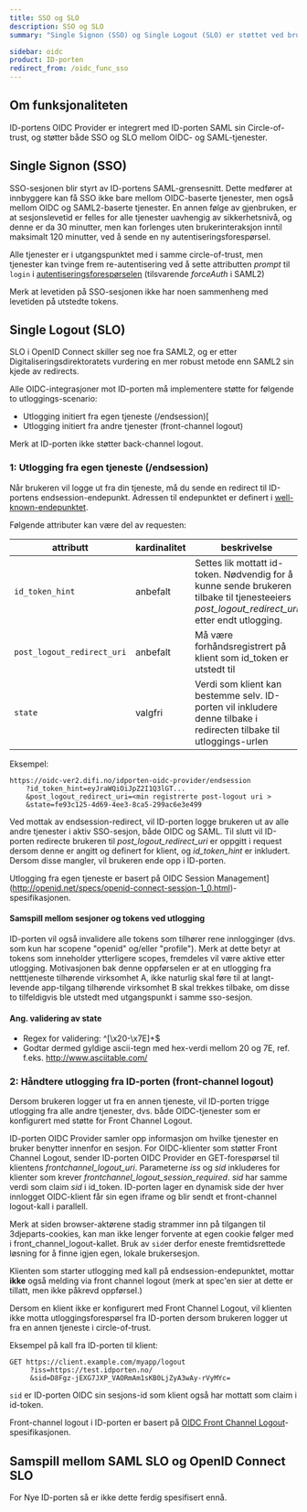```yaml
---
title: SSO og SLO
description: SSO og SLO
summary: "Single Signon (SSO) og Single Logout (SLO) er støttet ved bruk av OIDC."

sidebar: oidc
product: ID-porten
redirect_from: /oidc_func_sso
---
```


## Om funksjonaliteten

ID-portens OIDC Provider er integrert med ID-porten SAML sin Circle-of-trust, og støtter både SSO og SLO mellom OIDC- og SAML-tjenester.


## Single Signon (SSO)

SSO-sesjonen blir styrt av ID-portens SAML-grensesnitt. Dette medfører at innbyggere kan få SSO ikke bare mellom OIDC-baserte tjenester, men også mellom OIDC og SAML2-baserte tjenester. En annen følge av gjenbruken, er at sesjonslevetid er felles for alle tjenester uavhengig av sikkerhetsnivå, og denne er da 30 minutter, men kan forlenges uten brukerinteraksjon inntil maksimalt 120 minutter, ved å sende en ny autentiseringsforespørsel.

Alle tjenester er i utgangspunktet med i samme circle-of-trust, men tjenester kan tvinge frem re-autentisering ved å sette attributten *prompt* til `login` i [autentiseringsforespørselen](http://openid.net/specs/openid-connect-core-1_0.html#AuthRequest) (tilsvarende *forceAuth* i SAML2)

Merk at levetiden på SSO-sesjonen ikke har noen sammenheng med levetiden på utstedte tokens.

## Single Logout (SLO)

SLO i OpenID Connect skiller seg noe fra SAML2, og er etter Digitaliseringsdirektoratets  vurdering en mer robust metode enn SAML2 sin kjede av redirects.

Alle OIDC-integrasjoner mot ID-porten må implementere støtte for følgende to utloggings-scenario:

* Utlogging initiert fra egen tjeneste (/endsession)[
* Utlogging initiert fra andre tjenester (front-channel logout)

Merk at ID-porten ikke støtter back-channel logout.

### 1: Utlogging fra egen tjeneste (/endsession)

Når brukeren vil logge ut fra din tjeneste, må du sende en redirect til ID-portens endsession-endepunkt.  Adressen til endepunktet er definert i [well-known-endepunktet]({{site.baseurl}}/docs/idporten/oidc/oidc_func_wellknown).  

Følgende attributer kan være del av requesten:

|attributt|kardinalitet | beskrivelse|
|---|---|---|
|```id_token_hint``` | anbefalt | Settes lik mottatt id-token.  Nødvendig for å kunne sende brukeren tilbake til tjenesteeiers *post_logout_redirect_uri* etter endt utlogging.|
|```post_logout_redirect_uri```| anbefalt | Må være forhåndsregistrert på klient som id_token er utstedt til |
|```state``` | valgfri | Verdi som klient kan bestemme selv.  ID-porten vil inkludere denne tilbake i redirecten tilbake til utloggings-urlen |


Eksempel:
```
https://oidc-ver2.difi.no/idporten-oidc-provider/endsession
	?id_token_hint=eyJraWQiOiJpZ2I1Q3lGT...
	&post_logout_redirect_uri=<min registrerte post-logout uri >
	&state=fe93c125-4d69-4ee3-8ca5-299ac6e3e499
```

Ved mottak av endsession-redirect, vil ID-porten logge brukeren ut av alle andre tjenester i aktiv SSO-sesjon, både OIDC og SAML. Til slutt vil ID-porten redirecte brukeren til *post_logout_redirect_uri* er oppgitt i request dersom denne er angitt og definert for klient, og *id_token_hint* er inkludert.  Dersom disse mangler, vil brukeren ende opp i ID-porten.

Utlogging fra egen tjeneste er basert på OIDC Session Management](http://openid.net/specs/openid-connect-session-1_0.html)-spesifikasjonen.

#### Samspill mellom sesjoner og tokens ved utlogging

ID-porten vil også invalidere alle tokens som tilhører rene innlogginger (dvs. som kun har scopene "openid" og/eller "profile"). Merk at dette betyr at tokens som inneholder ytterligere scopes, fremdeles vil være aktive etter utlogging.  Motivasjonen bak denne oppførselen er at en utlogging fra netttjeneste tilhørende virksomhet A, ikke naturlig skal føre til at langt-levende app-tilgang tilhørende virksomhet B skal trekkes tilbake, om disse to tilfeldigvis ble utstedt med utgangspunkt i samme sso-sesjon.


#### Ang. validering av state

* Regex for validering: ^[\x20-\x7E]+$
* Godtar dermed gyldige ascii-tegn med hex-verdi mellom 20 og 7E, ref. f.eks. http://www.asciitable.com/



### 2: Håndtere utlogging fra ID-porten (front-channel logout)

Dersom brukeren logger ut fra en annen tjeneste, vil ID-porten trigge utlogging fra alle andre tjenester, dvs. både OIDC-tjenester som er konfigurert med støtte for Front Channel Logout.  

ID-porten OIDC Provider samler opp informasjon om hvilke tjenester en bruker benytter innenfor en sesjon.  For OIDC-klienter som støtter Front Channel Logout, sender ID-porten OIDC Provider en GET-forespørsel til klientens *frontchannel_logout_uri*.  Parameterne *iss* og *sid* inkluderes for klienter som krever *frontchannel_logout_session_required*.  *sid* har samme verdi som claim *sid* i id_token.  ID-porten lager en dynamisk side der hver innlogget OIDC-klient får sin egen iframe og blir sendt et front-channel logout-kall i parallell.

Merk at siden browser-aktørene stadig strammer inn på tilgangen til 3djeparts-cookies, kan man ikke lenger forvente at egen cookie følger med i front_channel_logout-kallet. Bruk av `sid`er derfor eneste fremtidsrettede løsning for å finne igjen egen, lokale brukersesjon.

Klienten som starter utlogging med kall på endsession-endepunktet, mottar **ikke** også melding via front channel logout (merk at spec'en sier at dette er tillatt, men ikke påkrevd oppførsel.)

Dersom en klient ikke er konfigurert med Front Channel Logout, vil klienten ikke motta utloggingsforespørsel fra ID-porten dersom brukeren logger ut fra en annen tjeneste i circle-of-trust.  

Eksempel på kall fra ID-porten til klient:
```
GET https://client.example.com/myapp/logout
     ?iss=https://test.idporten.no/
     &sid=D8Fgz-jEXG7JXP_VAORmAm1sKB0LjZyA3wAy-rVyMYc=
```
`sid` er ID-porten OIDC sin sesjons-id som klient også har mottatt som claim i id-token.


Front-channel logout i ID-porten er basert på  [OIDC Front Channel Logout](http://openid.net/specs/openid-connect-frontchannel-1_0.html)-spesifikasjonen.



## Samspill mellom SAML SLO og OpenID Connect SLO

For Nye ID-porten så er ikke dette ferdig spesifisert ennå.
